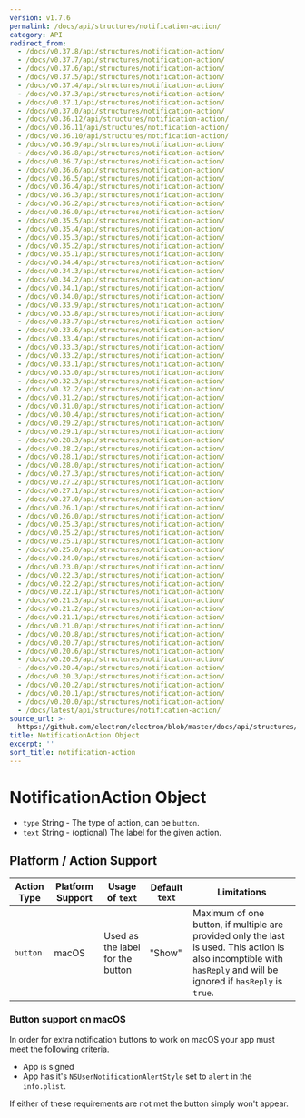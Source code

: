 ```yaml
---
version: v1.7.6
permalink: /docs/api/structures/notification-action/
category: API
redirect_from:
  - /docs/v0.37.8/api/structures/notification-action/
  - /docs/v0.37.7/api/structures/notification-action/
  - /docs/v0.37.6/api/structures/notification-action/
  - /docs/v0.37.5/api/structures/notification-action/
  - /docs/v0.37.4/api/structures/notification-action/
  - /docs/v0.37.3/api/structures/notification-action/
  - /docs/v0.37.1/api/structures/notification-action/
  - /docs/v0.37.0/api/structures/notification-action/
  - /docs/v0.36.12/api/structures/notification-action/
  - /docs/v0.36.11/api/structures/notification-action/
  - /docs/v0.36.10/api/structures/notification-action/
  - /docs/v0.36.9/api/structures/notification-action/
  - /docs/v0.36.8/api/structures/notification-action/
  - /docs/v0.36.7/api/structures/notification-action/
  - /docs/v0.36.6/api/structures/notification-action/
  - /docs/v0.36.5/api/structures/notification-action/
  - /docs/v0.36.4/api/structures/notification-action/
  - /docs/v0.36.3/api/structures/notification-action/
  - /docs/v0.36.2/api/structures/notification-action/
  - /docs/v0.36.0/api/structures/notification-action/
  - /docs/v0.35.5/api/structures/notification-action/
  - /docs/v0.35.4/api/structures/notification-action/
  - /docs/v0.35.3/api/structures/notification-action/
  - /docs/v0.35.2/api/structures/notification-action/
  - /docs/v0.35.1/api/structures/notification-action/
  - /docs/v0.34.4/api/structures/notification-action/
  - /docs/v0.34.3/api/structures/notification-action/
  - /docs/v0.34.2/api/structures/notification-action/
  - /docs/v0.34.1/api/structures/notification-action/
  - /docs/v0.34.0/api/structures/notification-action/
  - /docs/v0.33.9/api/structures/notification-action/
  - /docs/v0.33.8/api/structures/notification-action/
  - /docs/v0.33.7/api/structures/notification-action/
  - /docs/v0.33.6/api/structures/notification-action/
  - /docs/v0.33.4/api/structures/notification-action/
  - /docs/v0.33.3/api/structures/notification-action/
  - /docs/v0.33.2/api/structures/notification-action/
  - /docs/v0.33.1/api/structures/notification-action/
  - /docs/v0.33.0/api/structures/notification-action/
  - /docs/v0.32.3/api/structures/notification-action/
  - /docs/v0.32.2/api/structures/notification-action/
  - /docs/v0.31.2/api/structures/notification-action/
  - /docs/v0.31.0/api/structures/notification-action/
  - /docs/v0.30.4/api/structures/notification-action/
  - /docs/v0.29.2/api/structures/notification-action/
  - /docs/v0.29.1/api/structures/notification-action/
  - /docs/v0.28.3/api/structures/notification-action/
  - /docs/v0.28.2/api/structures/notification-action/
  - /docs/v0.28.1/api/structures/notification-action/
  - /docs/v0.28.0/api/structures/notification-action/
  - /docs/v0.27.3/api/structures/notification-action/
  - /docs/v0.27.2/api/structures/notification-action/
  - /docs/v0.27.1/api/structures/notification-action/
  - /docs/v0.27.0/api/structures/notification-action/
  - /docs/v0.26.1/api/structures/notification-action/
  - /docs/v0.26.0/api/structures/notification-action/
  - /docs/v0.25.3/api/structures/notification-action/
  - /docs/v0.25.2/api/structures/notification-action/
  - /docs/v0.25.1/api/structures/notification-action/
  - /docs/v0.25.0/api/structures/notification-action/
  - /docs/v0.24.0/api/structures/notification-action/
  - /docs/v0.23.0/api/structures/notification-action/
  - /docs/v0.22.3/api/structures/notification-action/
  - /docs/v0.22.2/api/structures/notification-action/
  - /docs/v0.22.1/api/structures/notification-action/
  - /docs/v0.21.3/api/structures/notification-action/
  - /docs/v0.21.2/api/structures/notification-action/
  - /docs/v0.21.1/api/structures/notification-action/
  - /docs/v0.21.0/api/structures/notification-action/
  - /docs/v0.20.8/api/structures/notification-action/
  - /docs/v0.20.7/api/structures/notification-action/
  - /docs/v0.20.6/api/structures/notification-action/
  - /docs/v0.20.5/api/structures/notification-action/
  - /docs/v0.20.4/api/structures/notification-action/
  - /docs/v0.20.3/api/structures/notification-action/
  - /docs/v0.20.2/api/structures/notification-action/
  - /docs/v0.20.1/api/structures/notification-action/
  - /docs/v0.20.0/api/structures/notification-action/
  - /docs/latest/api/structures/notification-action/
source_url: >-
  https://github.com/electron/electron/blob/master/docs/api/structures/notification-action.md
title: NotificationAction Object
excerpt: ''
sort_title: notification-action
---
```




<!--


                                      ::::
                                    :o+//+o:
                                    +o    oo-
                                    :o+//oo/+o/
                                      -::-   -oo:
                                               /s/
                      -::::::::-                :s/  :::--
                  :+oo+////////+:        -:/+oo/ :s:-///++oo+:
                /o+:                -/+oo+/:-     +o-      -:+o:
               /s:              -:+o+/:           -o+         :s/
              -s/            -/oo/:                /s-         +s-
              -s/         -/oo/-                   -s/         /s-
               oo       :+o/-                       oo         oo
               -s/    :oo/                          /s-       /s-
                :s/ :oo:              -::-          /s-      /s:
                  -+o/               /ssss/         :s:    -+o-
                 :o+--               /ssss/         :s:   :o+-
                :s/  +o:              -::-          /s-   --
               -s/    :+o/-                         /s-
               oo       -+o+-                       oo
              -s/         -/oo/-                   -s/
             -+soo+:         -/oo/:                /s-      /oooo+-
             o+   :s:           -:+o+/:-          -o+      /s:  -oo
             oo:--/s:       ::      -:+oo+/:-     -/-      /s/--:o+
              :+++/-        :s:          -:/+ooo++//////++oo//+o+:
                             /s:                --::::::--
                              /s/              /s-
                               :oo:          :oo:
                                 /oo/-    -/oo/
                                   -/+oooo+/-





                   _______  _______  _______  _______  __
                  |       ||       ||       ||       ||  |
                  |  _____||_     _||   _   ||    _  ||  |
                  | |_____   |   |  |  | |  ||   |_| ||  |
                  |_____  |  |   |  |  |_|  ||    ___||__|
                   _____| |  |   |  |       ||   |     __
                  |_______|  |___|  |_______||___|    |__|


    This file is generated automatically, so it should not be edited.

    To make changes, head over to the electron/electron repository:

    https://github.com/electron/electron/blob/master/docs/api/structures/notification-action.md

    Thanks!

-->
# NotificationAction Object

*   `type` String - The type of action, can be `button`.
*   `text` String - (optional) The label for the given action.

## Platform / Action Support

| Action Type | Platform Support | Usage of `text` | Default `text` | Limitations |
| --- | --- | --- | --- | --- |
| `button` | macOS | Used as the label for the button | "Show" | Maximum of one button, if multiple are provided only the last is used. This action is also incomptible with `hasReply` and will be ignored if `hasReply` is `true`. |

### Button support on macOS

In order for extra notification buttons to work on macOS your app must meet the following criteria.

*   App is signed
*   App has it's `NSUserNotificationAlertStyle` set to `alert` in the `info.plist`.

If either of these requirements are not met the button simply won't appear.
